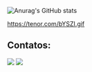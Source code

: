 ![Anurag's GitHub stats](https://github-readme-stats.vercel.app/api?username=anuraghazra&show_icons=true&theme=transparent)

https://tenor.com/bYSZI.gif

## Contatos:

<div>
<a href="https://instagram.com/https://www.instagram.com/wendell.25/" target="_blank"><img loading="lazy" src="https://img.shields.io/badge/-Instagram-%23E4405F?style=for-the-badge&logo=instagram&logoColor=white" target="_blank"></a>
<a href="https://www.linkedin.com/in/wendell-xavier-20b051144/" target="_blank"><img loading="lazy" src="https://img.shields.io/badge/-LinkedIn-%230077B5?style=for-the-badge&logo=linkedin&logoColor=white" target="_blank"></a>   
</div>

